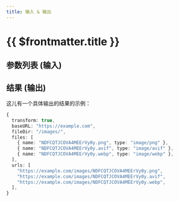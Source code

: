 ```yaml
---
title: 输入 & 输出
---
```


# {{ $frontmatter.title }}

## 参数列表 (输入)

## 结果 (输出)

这儿有一个具体输出的结果的示例：

```typescript
{
  transform: true,
  baseURL: "https://example.com",
  fileDir: "/images/",
  files: [
    { name: "NDFCQTJCOVA4MEErVy0y.png", type: "image/png" },
    { name: "NDFCQTJCOVA4MEErVy0y.avif", type: "image/avif" },
    { name: "NDFCQTJCOVA4MEErVy0y.webp", type: "image/webp" },
  ],
  urls: [
    "https://example.com/images/NDFCQTJCOVA4MEErVy0y.png",
    "https://example.com/images/NDFCQTJCOVA4MEErVy0y.avif",
    "https://example.com/images/NDFCQTJCOVA4MEErVy0y.webp",
  ],
}
```
